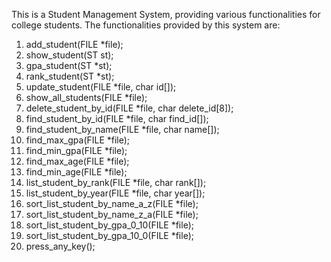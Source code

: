 This is a Student Management System, providing various functionalities for college students. The functionalities provided by this system are:<br />
1. add_student(FILE *file);<br />
2. show_student(ST st);<br />
3. gpa_student(ST *st);<br />
4. rank_student(ST *st);<br />
5. update_student(FILE *file, char id[]);<br />
6. show_all_students(FILE *file);<br />
7. delete_student_by_id(FILE *file, char delete_id[8]);<br />
8. find_student_by_id(FILE *file, char find_id[]);<br />
9. find_student_by_name(FILE *file, char name[]);<br />
10. find_max_gpa(FILE *file);<br />
11. find_min_gpa(FILE *file);<br />
12. find_max_age(FILE *file);<br />
13. find_min_age(FILE *file);<br />
14. list_student_by_rank(FILE *file, char rank[]);<br />
15. list_student_by_year(FILE *file, char year[]);<br />
16. sort_list_student_by_name_a_z(FILE *file);<br />
17. sort_list_student_by_name_z_a(FILE *file);<br />
18. sort_list_student_by_gpa_0_10(FILE *file);<br />
19. sort_list_student_by_gpa_10_0(FILE *file);<br />
20. press_any_key();
